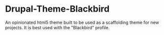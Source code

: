 # Drupal-Theme-Blackbird
An opinionated html5 theme built to be used as a scaffolding theme for new projects. It is best used with the "Blackbird" profile.
